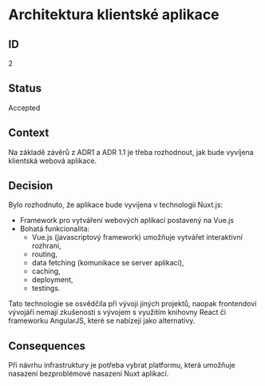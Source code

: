 # Architektura klientské aplikace

## ID

2

## Status 

Accepted

## Context 

Na základě závěrů z ADR1 a ADR 1.1 je třeba rozhodnout, jak bude vyvíjena klientská webová aplikace. 

## Decision 

Bylo rozhodnuto, že aplikace bude vyvíjena v technologii Nuxt.js:
- Framework pro vytváření webových aplikací postavený na Vue.js
- Bohatá funkcionalita:
  - Vue.js (javascriptový framework) umožňuje vytvářet interaktivní rozhraní,
  - routing,
  - data fetching (komunikace se server aplikací),
  - caching,
  - deployment,
  - testings.

Tato technologie se osvědčila při vývoji jiných projektů, naopak frontendoví vývojáři nemají zkušenosti s vývojem s využitím knihovny React či frameworku AngularJS, které se nabízejí jako alternativy.   

## Consequences

Při návrhu infrastruktury je potřeba vybrat platformu, která umožňuje nasazení bezproblémové nasazení Nuxt aplikací.